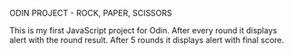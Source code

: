 ODIN PROJECT - ROCK, PAPER, SCISSORS

This is my first JavaScript project for Odin. After every round it displays alert with the round result. After 5 rounds it displays alert with final score.